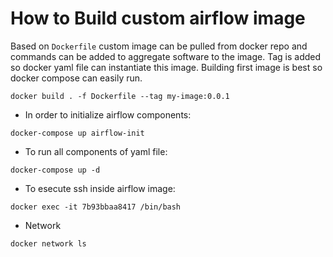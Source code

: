 # How to Build custom airflow image 

Based on `Dockerfile` custom image can be pulled from docker repo and commands can be added to aggregate software to the image. Tag is added so docker yaml file can instantiate this image. Building first image is best so docker compose can easily run. 

```console
docker build . -f Dockerfile --tag my-image:0.0.1
```

- In order to initialize airflow components:
```console
docker-compose up airflow-init
```

- To run all components of yaml file:
```console
docker-compose up -d
```


- To esecute ssh inside airflow image:
```console
docker exec -it 7b93bbaa8417 /bin/bash
```

- Network
```console
docker network ls
```

